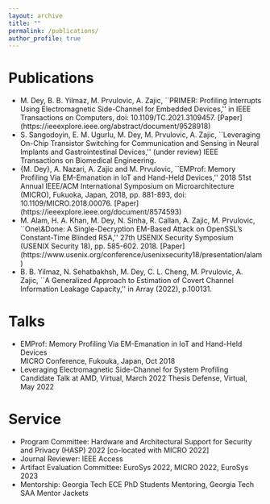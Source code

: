```yaml
---
layout: archive
title: ""
permalink: /publications/
author_profile: true
---
```


Publications
======
<ul>
  <li>M. Dey, B. B. Yilmaz, M. Prvulovic, A. Zajic, ``PRIMER: Profiling Interrupts Using Electromagnetic Side-Channel for Embedded Devices,'' in IEEE Transactions on Computers, doi: 10.1109/TC.2021.3109457. [Paper](https://ieeexplore.ieee.org/abstract/document/9528918)</li>
  <li>S. Sangodoyin, E. M. Ugurlu, M. Dey, M. Prvulovic, A. Zajic, ``Leveraging On-Chip Transistor Switching for Communication and Sensing in Neural Implants and Gastrointestinal Devices,'' (under review) IEEE Transactions on Biomedical Engineering.</li>
  <li>{M. Dey}, A. Nazari, A. Zajic and M. Prvulovic, ``EMProf: Memory Profiling Via EM-Emanation in IoT and Hand-Held Devices,'' 2018 51st Annual IEEE/ACM International Symposium on Microarchitecture (MICRO), Fukuoka, Japan, 2018, pp. 881-893, doi: 10.1109/MICRO.2018.00076. [Paper](https://ieeexplore.ieee.org/document/8574593)</li>
  <li>M. Alam, H. A. Khan, M. Dey, N. Sinha, R. Callan, A. Zajic, M. Prvulovic, ``One\&Done: A Single-Decryption EM-Based Attack on OpenSSL’s Constant-Time Blinded RSA,'' 27th USENIX Security Symposium (USENIX Security 18), pp. 585-602. 2018. [Paper](https://www.usenix.org/conference/usenixsecurity18/presentation/alam)</li>
  <li>B. B. Yilmaz, N. Sehatbakhsh, M. Dey, C. L. Cheng, M. Prvulovic, A. Zajic, ``A Generalized Approach to Estimation of Covert Channel Information Leakage Capacity,'' in Array (2022), p.100131.</li>
</ul>

Talks
======
<ul>
  <li>EMProf: Memory Profiling Via EM-Emanation in IoT and Hand-Held Devices</li>
  MICRO Conference, Fukouka, Japan, Oct 2018
  <li>Leveraging Electromagnetic Side-Channel for System Profiling</li>
  Candidate Talk at AMD, Virtual, March 2022
  Thesis Defense, Virtual, May 2022
</ul>


Service
======
<ul>
  <li>Program Committee: Hardware and Architectural Support for Security and Privacy (HASP) 2022 [co-located with MICRO 2022]</li>
  <li>Journal Reviewer: IEEE Access </li>
  <li>Artifact Evaluation Committee: EuroSys 2022, MICRO 2022, EuroSys 2023</li>
  <li>Mentorship: Georgia Tech ECE PhD Students Mentoring, Georgia Tech SAA Mentor Jackets</li>
